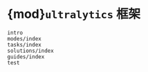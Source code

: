 # {mod}`ultralytics` 框架

```{toctree}
intro
modes/index
tasks/index
solutions/index
guides/index
test
```
